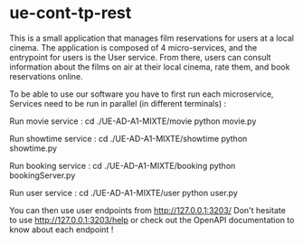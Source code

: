 # ue-cont-tp-rest

This is a small application that manages film reservations for users at a local cinema. The application is composed of 4 micro-services, and the entrypoint for users is the User service. From there, users can consult information about the films on air at their local cinema, rate them, and book reservations online.

To be able to use our software you have to first run each microservice, Services need to be run in parallel (in different terminals) :

Run movie service : cd ./UE-AD-A1-MIXTE/movie python movie.py

Run showtime service : cd ./UE-AD-A1-MIXTE/showtime python showtime.py

Run booking service : cd ./UE-AD-A1-MIXTE/booking python bookingServer.py

Run user service : cd ./UE-AD-A1-MIXTE/user python user.py

You can then use user endpoints from http://127.0.0.1:3203/ Don't hesitate to use http://127.0.0.1:3203/help or check out the OpenAPI documentation to know about each endpoint !
